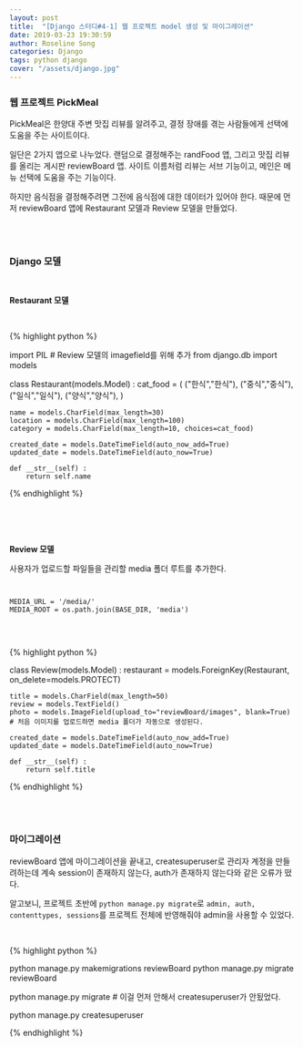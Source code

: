 ```yaml
---
layout: post
title:  "[Django 스터디#4-1] 웹 프로젝트 model 생성 및 마이그레이션"
date: 2019-03-23 19:30:59
author: Roseline Song
categories: Django
tags: python django
cover: "/assets/django.jpg"
---
```


### 웹 프로젝트 PickMeal

PickMeal은 한양대 주변 맛집 리뷰를 알려주고, 결정 장애를 겪는 사람들에게 선택에 도움을 주는 사이트이다.  

일단은 2가지 앱으로 나누었다. 랜덤으로 결정해주는 randFood 앱, 그리고 맛집 리뷰를 올리는 게시판 reviewBoard 앱. 사이트 이름처럼 리뷰는 서브 기능이고, 메인은 메뉴 선택에 도움을 주는 기능이다.

하지만 음식점을 결정해주려면 그전에 음식점에 대한 데이터가 있어야 한다. 때문에 먼저 reviewBoard 앱에 Restaurant 모델과 Review 모델을 만들었다. 


<br>
<br>

### Django 모델 

<br>

**Restaurant 모델**

<br>

{% highlight python %}

import PIL # Review 모델의 imagefield를 위해 추가 
from django.db import models

class Restaurant(models.Model) :
    cat_food = (
        ("한식","한식"),
        ("중식","중식"),
        ("일식","일식"),
        ("양식","양식"),
    )

    name = models.CharField(max_length=30)
    location = models.CharField(max_length=100)
    category = models.CharField(max_length=10, choices=cat_food) 

    created_date = models.DateTimeField(auto_now_add=True)
    updated_date = models.DateTimeField(auto_now=True)

    def __str__(self) :
        return self.name 

{% endhighlight %}

<br>


<br>
<br>

**Review 모델**

사용자가 업로드할 파일들을 관리할 media 폴더 루트를 추가한다. 

<pre><code>

MEDIA_URL = '/media/'
MEDIA_ROOT = os.path.join(BASE_DIR, 'media')

</code></pre>

<br>

{% highlight python %}

class Review(models.Model) :
    restaurant = models.ForeignKey(Restaurant, on_delete=models.PROTECT)

    title = models.CharField(max_length=50)
    review = models.TextField()
    photo = models.ImageField(upload_to="reviewBoard/images", blank=True) # 처음 이미지를 업로드하면 media 폴더가 자동으로 생성된다.

    created_date = models.DateTimeField(auto_now_add=True)
    updated_date = models.DateTimeField(auto_now=True)

    def __str__(self) :
        return self.title

{% endhighlight %}

<br>
<br>

### 마이그레이션

reviewBoard 앱에 마이그레이션을 끝내고, createsuperuser로 관리자 계정을 만들려하는데 계속 session이 존재하지 않는다, auth가 존재하지 않는다와 같은 오류가 떴다. 

알고보니, 프로젝트 초반에 `python manage.py migrate`로 `admin, auth, contenttypes, sessions`를 프로젝트 전체에 반영해줘야 admin을 사용할 수 있었다.

<br>

{% highlight python %}

python manage.py makemigrations reviewBoard
python manage.py migrate reviewBoard

python manage.py migrate # 이걸 먼저 안해서 createsuperuser가 안됬었다.

python manage.py createsuperuser

{% endhighlight %}

<br>
<br>



